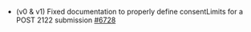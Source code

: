 - (v0 & v1) Fixed documentation to properly define consentLimits for a POST 2122 submission [#6728](https://github.com/department-of-veterans-affairs/vets-api/pull/6728)
